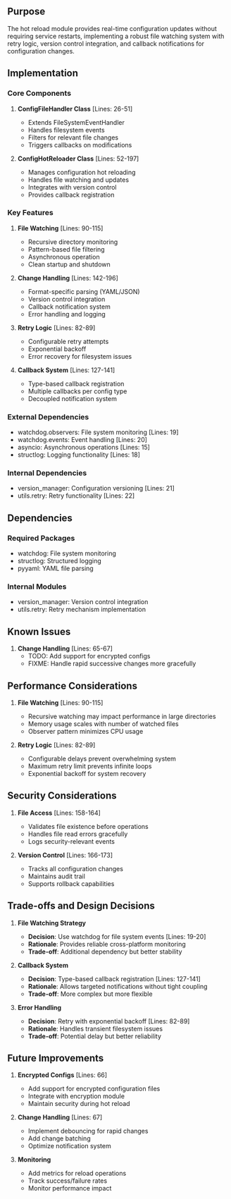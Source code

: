## Purpose

The hot reload module provides real-time configuration updates without requiring service restarts, implementing a robust file watching system with retry logic, version control integration, and callback notifications for configuration changes.

## Implementation

### Core Components

1. **ConfigFileHandler Class** [Lines: 26-51]

   - Extends FileSystemEventHandler
   - Handles filesystem events
   - Filters for relevant file changes
   - Triggers callbacks on modifications

2. **ConfigHotReloader Class** [Lines: 52-197]
   - Manages configuration hot reloading
   - Handles file watching and updates
   - Integrates with version control
   - Provides callback registration

### Key Features

1. **File Watching** [Lines: 90-115]

   - Recursive directory monitoring
   - Pattern-based file filtering
   - Asynchronous operation
   - Clean startup and shutdown

2. **Change Handling** [Lines: 142-196]

   - Format-specific parsing (YAML/JSON)
   - Version control integration
   - Callback notification system
   - Error handling and logging

3. **Retry Logic** [Lines: 82-89]

   - Configurable retry attempts
   - Exponential backoff
   - Error recovery for filesystem issues

4. **Callback System** [Lines: 127-141]
   - Type-based callback registration
   - Multiple callbacks per config type
   - Decoupled notification system

### External Dependencies

- watchdog.observers: File system monitoring [Lines: 19]
- watchdog.events: Event handling [Lines: 20]
- asyncio: Asynchronous operations [Lines: 15]
- structlog: Logging functionality [Lines: 18]

### Internal Dependencies

- version_manager: Configuration versioning [Lines: 21]
- utils.retry: Retry functionality [Lines: 22]

## Dependencies

### Required Packages

- watchdog: File system monitoring
- structlog: Structured logging
- pyyaml: YAML file parsing

### Internal Modules

- version_manager: Version control integration
- utils.retry: Retry mechanism implementation

## Known Issues

1. **Change Handling** [Lines: 65-67]
   - TODO: Add support for encrypted configs
   - FIXME: Handle rapid successive changes more gracefully

## Performance Considerations

1. **File Watching** [Lines: 90-115]

   - Recursive watching may impact performance in large directories
   - Memory usage scales with number of watched files
   - Observer pattern minimizes CPU usage

2. **Retry Logic** [Lines: 82-89]
   - Configurable delays prevent overwhelming system
   - Maximum retry limit prevents infinite loops
   - Exponential backoff for system recovery

## Security Considerations

1. **File Access** [Lines: 158-164]

   - Validates file existence before operations
   - Handles file read errors gracefully
   - Logs security-relevant events

2. **Version Control** [Lines: 166-173]
   - Tracks all configuration changes
   - Maintains audit trail
   - Supports rollback capabilities

## Trade-offs and Design Decisions

1. **File Watching Strategy**

   - **Decision**: Use watchdog for file system events [Lines: 19-20]
   - **Rationale**: Provides reliable cross-platform monitoring
   - **Trade-off**: Additional dependency but better stability

2. **Callback System**

   - **Decision**: Type-based callback registration [Lines: 127-141]
   - **Rationale**: Allows targeted notifications without tight coupling
   - **Trade-off**: More complex but more flexible

3. **Error Handling**
   - **Decision**: Retry with exponential backoff [Lines: 82-89]
   - **Rationale**: Handles transient filesystem issues
   - **Trade-off**: Potential delay but better reliability

## Future Improvements

1. **Encrypted Configs** [Lines: 66]

   - Add support for encrypted configuration files
   - Integrate with encryption module
   - Maintain security during hot reload

2. **Change Handling** [Lines: 67]

   - Implement debouncing for rapid changes
   - Add change batching
   - Optimize notification system

3. **Monitoring**
   - Add metrics for reload operations
   - Track success/failure rates
   - Monitor performance impact
